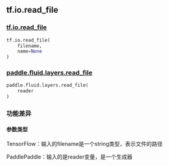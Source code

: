 ## tf.io.read_file

### [tf.io.read_file](https://www.tensorflow.org/api_docs/python/tf/io/read_file)

```python
tf.io.read_file(
    filename,
    name=None
)
```

### [paddle.fluid.layers.read_file](https://www.paddlepaddle.org.cn/documentation/docs/zh/1.5/api_cn/layers_cn/io_cn.html#read-file)

```python
paddle.fluid.layers.read_file(
    reader
)
```

### 功能差异

#### 参数类型

TensorFlow：输入的filename是一个string类型，表示文件的路径

PaddlePaddle：输入的是reader变量，是一个生成器

